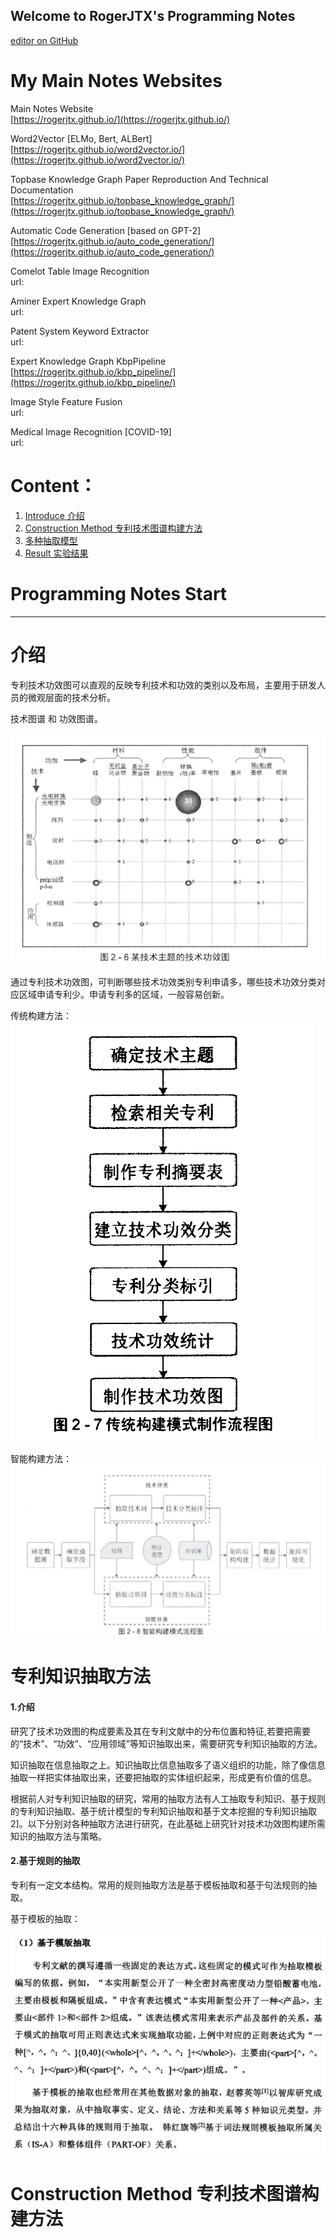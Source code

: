 ## Welcome to RogerJTX's Programming Notes

[editor on GitHub](https://github.com/RogerJTX/RogerJTX.github.io/edit/main/index.md) 



# My Main Notes Websites

Main Notes Website  
[https://rogerjtx.github.io/](https://rogerjtx.github.io/)

Word2Vector [ELMo, Bert, ALBert]    
[https://rogerjtx.github.io/word2vector.io/](https://rogerjtx.github.io/word2vector.io/) 

Topbase Knowledge Graph Paper Reproduction And Technical Documentation  
[https://rogerjtx.github.io/topbase_knowledge_graph/](https://rogerjtx.github.io/topbase_knowledge_graph/)

Automatic Code Generation [based on GPT-2]  
[https://rogerjtx.github.io/auto_code_generation/](https://rogerjtx.github.io/auto_code_generation/)

Comelot Table Image Recognition   
url:

Aminer Expert Knowledge Graph  
url:

Patent System Keyword Extractor    
url:

Expert Knowledge Graph KbpPipeline  
[https://rogerjtx.github.io/kbp_pipeline/](https://rogerjtx.github.io/kbp_pipeline/) 

Image Style Feature Fusion  
url:

Medical Image Recognition [COVID-19]    
url:


# Content：

1. [Introduce 介绍](#介绍)  
1. [Construction Method 专利技术图谱构建方法](#construction-method-专利技术图谱构建方法)  
1. [多种抽取模型](#多种抽取模型)  
1. [Result 实验结果](#实验结果)  





# Programming Notes Start

----------------------------------------

# 介绍

专利技术功效图可以直观的反映专利技术和功效的类别以及布局，主要用于研发人员的微观层面的技术分析。

技术图谱 和 功效图谱。

![](index_images/ae7e6925.png)

通过专利技术功效图，可判断哪些技术功效类别专利申请多，哪些技术功效分类对应区域申请专利少。申请专利多的区域，一般容易创新。



传统构建方法：
\
![](index_images/fe9b382d.png)


智能构建方法：
\
![](index_images/da43fc59.png)



# 专利知识抽取方法

#### 1.介绍


研究了技术功效图的构成要素及其在专利文献中的分布位置和特征,若要把需要的“技术”、“功效”、“应用领域”等知识抽取出来，需要研究专利知识抽取的方法。

知识抽取在信息抽取之上。知识抽取比信息抽取多了语义组织的功能，除了像信息抽取一样把实体抽取出来，还要把抽取的实体组织起来，形成更有价值的信息。

根据前人对专利知识抽取的研究，常用的抽取方法有人工抽取专利知识、基于规则的专利知识抽取、基于统计模型的专利知识抽取和基于文本挖掘的专利知识抽取2]。以下分别对各种抽取方法进行研究，在此基础上研究针对技术功效图构建所需知识的抽取方法与策略。

#### 2.基于规则的抽取

专利有一定文本结构。常用的规则抽取方法是基于模板抽取和基于句法规则的抽取。

基于模板的抽取：

![](index_images/f1bf1bc2.png)







# Construction Method 专利技术图谱构建方法



